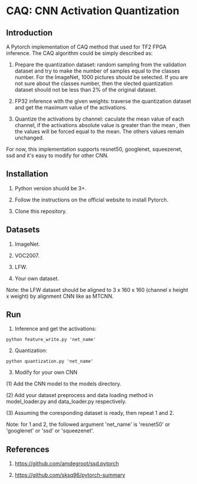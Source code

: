# CAQ: CNN Activation Quantization

## Introduction

A Pytorch implementation of CAQ method that used for TF2 FPGA inference. The CAQ algorithm could be simply described as: 

1. Prepare the quantization dataset: random sampling from the validation dataset and try to make the number of samples equal to the classes number. For the ImageNet, 1000 pictures should be selected. If you are not sure about the classes number, then the slected quantization dataset should not be less than 2% of the original dataset. 

2. FP32 inference with the given weights: traverse the quantization dataset and get the maximum value of the activations. 

3. Quantize the activations by channel: caculate the mean value of each channel, if the activations absolute value is greater than the mean , then the values will be forced equal to the mean. The others values remain unchanged. 

For now, this implementation supports resnet50, googlenet, squeezenet, ssd and it's easy to modify for other CNN.

## Installation

1. Python version shuold be 3+. 

2. Follow the instructions on the official website to install Pytorch.

3. Clone this repository. 

## Datasets

1. ImageNet.

2. VOC2007.

3. LFW.

4. Your own dataset.

Note: the LFW dataset should be aligned to 3 x 160 x 160 (channel x height x weight) by alignment CNN like as MTCNN.

## Run

1. Inference and get the activations:

```
python feature_write.py 'net_name'
```

2. Quantization:  

```
python quantization.py 'net_name'
```

3. Modify for your own CNN

(1) Add the CNN model to the models directory.

(2) Add your dataset preprocess and data loading method in model_loader.py and data_loader.py respectively.

(3) Assuming the coresponding dataset is ready, then repeat 1 and 2.

Note: for 1 and 2, the followed argument 'net_name' is 'resnet50' or 'googlenet' or 'ssd' or 'squeezenet'.

## References

1. https://github.com/amdegroot/ssd.pytorch 

2. https://github.com/sksq96/pytorch-summary
